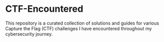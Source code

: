 # CTF-Encountered
This repository is a curated collection of solutions and guides for various Capture the Flag (CTF) challenges I have encountered throughout my cybersecurity journey.

